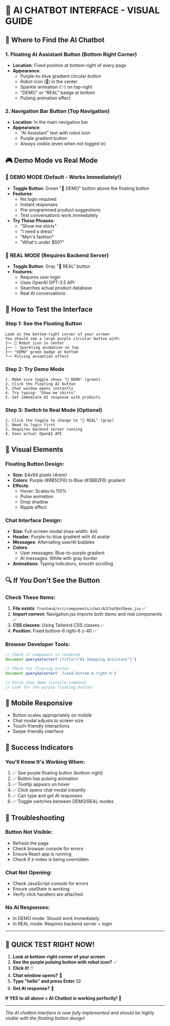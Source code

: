 # 🤖 AI CHATBOT INTERFACE - VISUAL GUIDE

## 🎯 **Where to Find the AI Chatbot**

### 1. **Floating AI Assistant Button** (Bottom Right Corner)
- **Location**: Fixed position at bottom-right of every page
- **Appearance**: 
  - Purple-to-blue gradient circular button
  - Robot icon (🤖) in the center
  - Sparkle animation (✨) on top-right
  - "DEMO" or "REAL" badge at bottom
  - Pulsing animation effect

### 2. **Navigation Bar Button** (Top Navigation)
- **Location**: In the main navigation bar
- **Appearance**: 
  - "AI Assistant" text with robot icon
  - Purple gradient button
  - Always visible (even when not logged in)

## 🎮 **Demo Mode vs Real Mode**

### 🎯 **DEMO MODE** (Default - Works Immediately!)
- **Toggle Button**: Green "🎯 DEMO" button above the floating button
- **Features**: 
  - No login required
  - Instant responses
  - Pre-programmed product suggestions
  - Test conversations work immediately
- **Try These Phrases**:
  - "Show me shirts"
  - "I need a dress" 
  - "Men's fashion"
  - "What's under $50?"

### 🤖 **REAL MODE** (Requires Backend Server)
- **Toggle Button**: Gray "🤖 REAL" button
- **Features**:
  - Requires user login
  - Uses OpenAI GPT-3.5 API
  - Searches actual product database
  - Real AI conversations

## 🚀 **How to Test the Interface**

### **Step 1: See the Floating Button**
```
Look at the bottom-right corner of your screen
You should see a large purple circular button with:
├── 🤖 Robot icon in center
├── ✨ Sparkling animation on top
├── "DEMO" green badge at bottom
└── Pulsing animation effect
```

### **Step 2: Try Demo Mode**
```
1. Make sure toggle shows "🎯 DEMO" (green)
2. Click the floating AI button
3. Chat window opens instantly
4. Try typing: "Show me shirts"
5. Get immediate AI response with products
```

### **Step 3: Switch to Real Mode** (Optional)
```
1. Click the toggle to change to "🤖 REAL" (gray)
2. Need to login first
3. Requires backend server running
4. Uses actual OpenAI API
```

## 🎨 **Visual Elements**

### **Floating Button Design**:
- **Size**: 64x64 pixels (4rem)
- **Colors**: Purple (#8B5CF6) to Blue (#3B82F6) gradient
- **Effects**: 
  - Hover: Scales to 110%
  - Pulse animation
  - Drop shadow
  - Ripple effect

### **Chat Interface Design**:
- **Size**: Full-screen modal (max-width: 4xl)
- **Header**: Purple-to-blue gradient with AI avatar
- **Messages**: Alternating user/AI bubbles
- **Colors**: 
  - User messages: Blue-to-purple gradient
  - AI messages: White with gray border
- **Animations**: Typing indicators, smooth scrolling

## 🔍 **If You Don't See the Button**

### **Check These Items**:
1. **File exists**: `frontend/src/components/chat/AIChatBotDemo.jsx` ✅
2. **Import correct**: Navigation.jsx imports both demo and real components ✅
3. **CSS classes**: Using Tailwind CSS classes ✅
4. **Position**: Fixed bottom-6 right-6 z-40 ✅

### **Browser Developer Tools**:
```javascript
// Check if component is rendered
document.querySelector('[title*="AI Shopping Assistant"]')

// Check for floating button
document.querySelector('.fixed.bottom-6.right-6')

// Force show demo (console command)
// Look for the purple floating button!
```

## 📱 **Mobile Responsive**
- Button scales appropriately on mobile
- Chat modal adjusts to screen size
- Touch-friendly interactions
- Swipe-friendly interface

## 🎉 **Success Indicators**

### **You'll Know It's Working When**:
1. ✅ See purple floating button (bottom-right)
2. ✅ Button has pulsing animation
3. ✅ Tooltip appears on hover
4. ✅ Click opens chat modal instantly
5. ✅ Can type and get AI responses
6. ✅ Toggle switches between DEMO/REAL modes

## 🚨 **Troubleshooting**

### **Button Not Visible**:
- Refresh the page
- Check browser console for errors
- Ensure React app is running
- Check if z-index is being overridden

### **Chat Not Opening**:
- Check JavaScript console for errors
- Ensure useState is working
- Verify click handlers are attached

### **No AI Responses**:
- In DEMO mode: Should work immediately
- In REAL mode: Requires backend server + login

---

## 🎯 **QUICK TEST RIGHT NOW!**

1. **Look at bottom-right corner of your screen**
2. **See the purple pulsing button with robot icon?** ✅
3. **Click it!** 🖱️
4. **Chat window opens?** 💬
5. **Type "hello" and press Enter** ⌨️
6. **Get AI response?** 🤖

**If YES to all above = AI Chatbot is working perfectly! 🎉**

---

*The AI chatbot interface is now fully implemented and should be highly visible with the floating button design!*